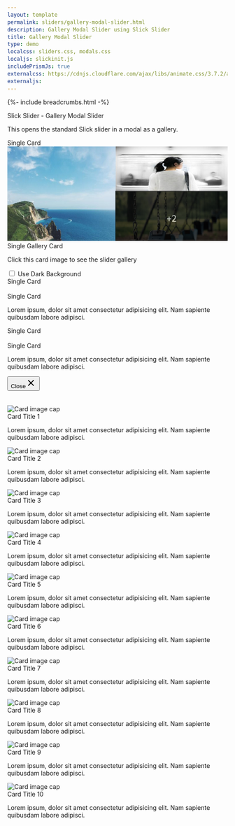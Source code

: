 ```yaml
---
layout: template
permalink: sliders/gallery-modal-slider.html
description: Gallery Modal Slider using Slick Slider
title: Gallery Modal Slider
type: demo
localcss: sliders.css, modals.css
localjs: slickinit.js
includePrismJs: true
externalcss: https://cdnjs.cloudflare.com/ajax/libs/animate.css/3.7.2/animate.min.css
externaljs:
---
```


<style>
body.modal-open .cdc-card-slider .slider-next,body.modal-open .cdc-card-slider .slider-prev {
    display: block!important;
}

.modal-body {
	padding: 0;
}

</style>

{%- include breadcrumbs.html -%}

<div class="container">
	<div class="row">
		<div class="col">
			<span class="h3" id="sliderLabel">Slick Slider - Gallery Modal Slider</span>
			<p>This opens the standard Slick slider in a modal as a gallery.</p>
		</div>
	</div>
	<div class="row">
		<div class="col-md-4 mb-3">
			<div class="card">
				<div class="card-header h4">
					Single Card
				</div><a data-target="#galleryModal" data-toggle="modal" href="#"><img alt="" class="card-img-top" src="https://raw.githubusercontent.com/peterbenoit/cdn/master/images/top-700x300.png"></a>
				<div class="card-body">
					<div class="card-title h4 text-left">
						Single Gallery Card
					</div>
					<p>Click this card image to see the slider gallery</p>
				</div>
				<div class="card-footer">
					<div class="custom-control custom-checkbox">
						<input type="checkbox" class="custom-control-input" id="useDark">
						<label class="custom-control-label" for="useDark">Use Dark Background</label>
					  </div>					
				</div>	
			</div>
		</div>
		<div class="col-md-4 mb-3">
			<div class="card">
				<div class="card-header h4">
					Single Card
				</div><img alt="" class="card-img-top" src="https://picsum.photos/id/513/700/300">
				<div class="card-body">
					<div class="card-title h4 text-left">
						Single Card
					</div>
					<p>Lorem ipsum, dolor sit amet consectetur adipisicing elit. Nam sapiente quibusdam labore adipisci.</p>
				</div>
			</div>
		</div>
		<div class="col-md-4 mb-3">
			<div class="card">
				<div class="card-header h4">
					Single Card
				</div><img alt="" class="card-img-top" src="https://picsum.photos/id/313/700/300">
				<div class="card-body">
					<div class="card-title h4 text-left">
						Single Card
					</div>
					<p>Lorem ipsum, dolor sit amet consectetur adipisicing elit. Nam sapiente quibusdam labore adipisci.</p>
				</div>
			</div>
		</div>
	</div>
</div>
<div aria-hidden="true" aria-labelledby="galleryModalLabel" class="modal fade modal-fullscreen modal-dark animated zoomIn" id="galleryModal" role="dialog" tabindex="-1">
	<div class="modal-dialog" role="document">
		<div class="modal-content">
			<div class="modal-header" style="height: 66px">
				<button aria-label="Close" class="close rounded-circle" data-dismiss="modal" type="button"><span class="sr-only">Close</span><svg style="width:24px;height:24px" viewbox="0 0 24 24" xmlns="http://www.w3.org/2000/svg">
				<path class="fill-w" d="M19,6.41L17.59,5L12,10.59L6.41,5L5,6.41L10.59,12L5,17.59L6.41,19L12,13.41L17.59,19L19,17.59L13.41,12L19,6.41Z"></path></svg></button>
			</div>
			<div class="modal-body">
				<div class="a">
					<div class="cdc-card-slider">
						<div class="card">
							<img alt="Card image cap" class="card-img-top" src="https://picsum.photos/id/849/700/300">
							<div class="card-body">
								<div class="card-title h4 text-left">
									Card Title 1
								</div>
								<p>Lorem ipsum, dolor sit amet consectetur adipisicing elit. Nam sapiente quibusdam labore adipisci.</p>
							</div>
						</div>
						<div class="card">
							<img alt="Card image cap" class="card-img-top" src="https://picsum.photos/id/820/700/300">
							<div class="card-body">
								<div class="card-title h4 text-left">
									Card Title 2
								</div>
								<p>Lorem ipsum, dolor sit amet consectetur adipisicing elit. Nam sapiente quibusdam labore adipisci.</p>
							</div>
						</div>
						<div class="card">
							<img alt="Card image cap" class="card-img-top" src="https://picsum.photos/id/821/700/300">
							<div class="card-body">
								<div class="card-title h4 text-left">
									Card Title 3
								</div>
								<p>Lorem ipsum, dolor sit amet consectetur adipisicing elit. Nam sapiente quibusdam labore adipisci.</p>
							</div>
						</div>
						<div class="card">
							<img alt="Card image cap" class="card-img-top" src="https://picsum.photos/id/822/700/300">
							<div class="card-body">
								<div class="card-title h4 text-left">
									Card Title 4
								</div>
								<p>Lorem ipsum, dolor sit amet consectetur adipisicing elit. Nam sapiente quibusdam labore adipisci.</p>
							</div>
						</div>
						<div class="card">
							<img alt="Card image cap" class="card-img-top" src="https://picsum.photos/id/813/700/300">
							<div class="card-body">
								<div class="card-title h4 text-left">
									Card Title 5
								</div>
								<p>Lorem ipsum, dolor sit amet consectetur adipisicing elit. Nam sapiente quibusdam labore adipisci.</p>
							</div>
						</div>
						<div class="card">
							<img alt="Card image cap" class="card-img-top" src="https://picsum.photos/id/849/700/300">
							<div class="card-body">
								<div class="card-title h4 text-left">
									Card Title 6
								</div>
								<p>Lorem ipsum, dolor sit amet consectetur adipisicing elit. Nam sapiente quibusdam labore adipisci.</p>
							</div>
						</div>
						<div class="card">
							<img alt="Card image cap" class="card-img-top" src="https://picsum.photos/id/820/700/300">
							<div class="card-body">
								<div class="card-title h4 text-left">
									Card Title 7
								</div>
								<p>Lorem ipsum, dolor sit amet consectetur adipisicing elit. Nam sapiente quibusdam labore adipisci.</p>
							</div>
						</div>
						<div class="card">
							<img alt="Card image cap" class="card-img-top" src="https://picsum.photos/id/821/700/300">
							<div class="card-body">
								<div class="card-title h4 text-left">
									Card Title 8
								</div>
								<p>Lorem ipsum, dolor sit amet consectetur adipisicing elit. Nam sapiente quibusdam labore adipisci.</p>
							</div>
						</div>
						<div class="card">
							<img alt="Card image cap" class="card-img-top" src="https://picsum.photos/id/822/700/300">
							<div class="card-body">
								<div class="card-title h4 text-left">
									Card Title 9
								</div>
								<p>Lorem ipsum, dolor sit amet consectetur adipisicing elit. Nam sapiente quibusdam labore adipisci.</p>
							</div>
						</div>
						<div class="card">
							<img alt="Card image cap" class="card-img-top" src="https://picsum.photos/id/813/700/300">
							<div class="card-body">
								<div class="card-title h4 text-left">
									Card Title 10
								</div>
								<p>Lorem ipsum, dolor sit amet consectetur adipisicing elit. Nam sapiente quibusdam labore adipisci.</p>
							</div>
						</div>
					</div>
				</div>
			</div>
		</div>
	</div>
</div>

<script id="prism-source">
window.addEventListener( 'DOMContentLoaded', function() {
	( function( $ ) {

		$( '#galleryModal' )
			.on( 'shown.bs.modal', function ( e ) {
				slickInit( '.cdc-card-slider', {
					'sliderType': '',
					'bodyClass': '',		
					'ariaLabel': '',
					'ariaLabelTarget': 'sliderLabel',
					'centerMode': false,
					'dots': false,
					'responsive': [
						{ 'breakpoint': 1200, 'settings': { 'slidesToShow': 1, 'slidesToScroll': 1 } },
						{ 'breakpoint': 992, 'settings': { 'slidesToShow': 1, 'slidesToScroll': 1 } },
						{ 'breakpoint': 768, 'settings': { 'slidesToShow': 1, 'slidesToScroll': 1 } },
						{ 'breakpoint': 576, 'settings': { 'slidesToShow': 1, 'slidesToScroll': 1 } },
						{ 'breakpoint': 0, 'settings': { 'slidesToShow': 1, 'slidesToScroll': 1, 'centerPadding': '20px' } }
					]
				} );
			} )
			.on( 'show.bs.modal', function( e ) {
				if( $( '#useDark' ).is( ':checked' ) ) {
					$( this ).addClass( 'modal-dark' );
				} else {
					$( this ).removeClass( 'modal-dark' );
				}
			} );

	} )( jQuery );
} );
</script>
